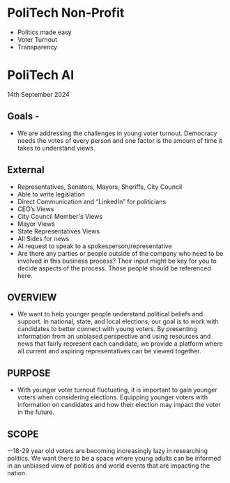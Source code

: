 # PoliTech Non-Profit 
- Politics made easy
- Voter Turnout
- Transparency
# PoliTech AI
14th September 2024

## Goals - 
- We are addressing the challenges in young voter turnout. Democracy needs the votes of every person and one factor is the amount of time it takes to understand views. 

## External
- Representatives, Senators, Mayors, Sheriffs, City Council
- Able to write legislation
- Direct Communication and “LinkedIn” for politicians
- CEO’s Views
- City Council Member's Views 
- Mayor Views 
- State Representatives Views 
- All Sides for news 
- AI request to speak to a spokesperson/representative
- Are there any parties or people outside of the company who need to be involved in this business process? Their input might be key for you to decide aspects of the process. Those people should be referenced here.

## OVERVIEW
- We want to help younger people understand political beliefs and support. In national, state, and local elections, our goal is to work with candidates to better connect with young voters. By presenting information from an unbiased perspective and using resources and news that fairly represent each candidate, we provide a platform where all current and aspiring representatives can be viewed together.

## PURPOSE
- With younger voter turnout fluctuating, it is important to gain younger voters when considering elections. Equipping younger voters with information on candidates and how their election may impact the voter in the future. 

## SCOPE
--18-29 year old voters are becoming increasingly lazy in researching politics. We want there to be a space where young adults can be informed in an unbiased view of politics and world events that are impacting the nation. 
